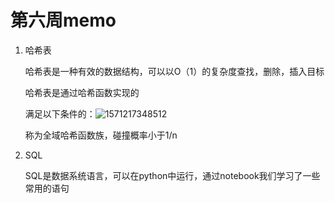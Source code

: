 # 第六周memo

1. 哈希表

   哈希表是一种有效的数据结构，可以以O（1）的复杂度查找，删除，插入目标

   哈希表是通过哈希函数实现的

   满足以下条件的：![1571217348512](C:\Users\14277\AppData\Roaming\Typora\typora-user-images\1571217348512.png)

   称为全域哈希函数族，碰撞概率小于1/n

2. SQL

   SQL是数据系统语言，可以在python中运行，通过notebook我们学习了一些常用的语句